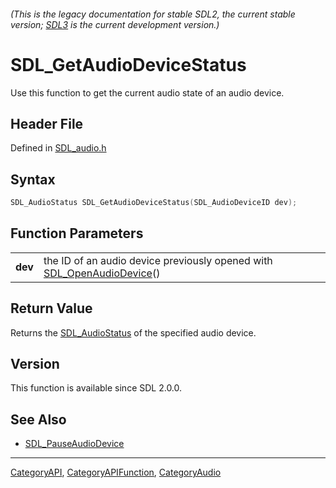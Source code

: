 ###### (This is the legacy documentation for stable SDL2, the current stable version; [SDL3](https://wiki.libsdl.org/SDL3/) is the current development version.)
# SDL_GetAudioDeviceStatus

Use this function to get the current audio state of an audio device.

## Header File

Defined in [SDL_audio.h](https://github.com/libsdl-org/SDL/blob/SDL2/include/SDL_audio.h)

## Syntax

```c
SDL_AudioStatus SDL_GetAudioDeviceStatus(SDL_AudioDeviceID dev);

```

## Function Parameters

|             |                                                                                               |
| ----------- | --------------------------------------------------------------------------------------------- |
| **dev**     | the ID of an audio device previously opened with [SDL_OpenAudioDevice](SDL_OpenAudioDevice)() |

## Return Value

Returns the [SDL_AudioStatus](SDL_AudioStatus) of the specified audio
device.

## Version

This function is available since SDL 2.0.0.

## See Also

- [SDL_PauseAudioDevice](SDL_PauseAudioDevice)

----
[CategoryAPI](CategoryAPI), [CategoryAPIFunction](CategoryAPIFunction), [CategoryAudio](CategoryAudio)

